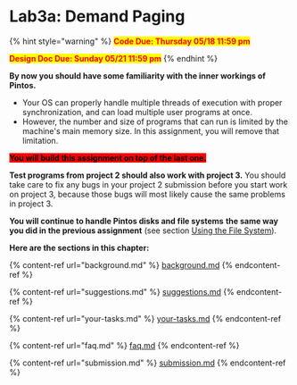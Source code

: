 # Lab3a: Demand Paging

{% hint style="warning" %}
<mark style="color:red;">**Code Due: Thursday 05/18 11:59 pm**</mark>

<mark style="color:red;">**Design Doc Due: Sunday 05/21 11:59 pm**</mark>
{% endhint %}

**By now you should have some familiarity with the inner workings of Pintos.**

* Your OS can properly handle multiple threads of execution with proper synchronization, and can load multiple user programs at once.
* However, the number and size of programs that can run is limited by the machine's main memory size. In this assignment, you will remove that limitation.

<mark style="color:red;"><mark style="background-color:red;">**You will build this assignment on top of the last one.**<mark style="background-color:red;"></mark>

**Test programs from project 2 should also work with project 3.** You should take care to fix any bugs in your project 2 submission before you start work on project 3, because those bugs will most likely cause the same problems in project 3.

**You will continue to handle Pintos disks and file systems** **the same way you did in the previous assignment** (see section [Using the File System](../lab2-user-programs/background.md#using-the-file-system)).

**Here are the sections in this chapter:**

{% content-ref url="background.md" %}
[background.md](background.md)
{% endcontent-ref %}

{% content-ref url="suggestions.md" %}
[suggestions.md](suggestions.md)
{% endcontent-ref %}

{% content-ref url="your-tasks.md" %}
[your-tasks.md](your-tasks.md)
{% endcontent-ref %}

{% content-ref url="faq.md" %}
[faq.md](faq.md)
{% endcontent-ref %}

{% content-ref url="submission.md" %}
[submission.md](submission.md)
{% endcontent-ref %}
